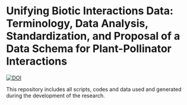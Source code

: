 # Unifying Biotic Interactions Data: Terminology, Data Analysis, Standardization, and Proposal of a Data Schema for Plant-Pollinator Interactions

[![DOI](https://zenodo.org/badge/661361199.svg)](https://zenodo.org/badge/latestdoi/661361199)

This repository includes all scripts, codes and data used and generated during the development of the research.
